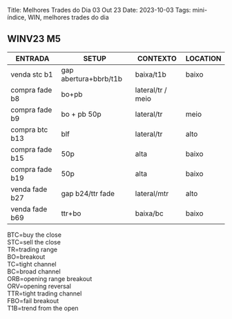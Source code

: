 Title: Melhores Trades do Dia 03 Out 23
Date: 2023-10-03
Tags: mini-índice, WIN, melhores trades do dia

## WINV23 M5

| ENTRADA | SETUP | CONTEXTO | LOCATION |
| ----- | ----- | ----- | ----- |
| venda stc b1 | gap abertura+bbrb/t1b | baixa/t1b | baixo |
| compra fade b8 | bo+pb | lateral/tr / meio |
| compra fade b9 | bo + pb 50p| lateral/tr | meio |
| compra btc b13 | blf | lateral/tr | alto |
| compra fade b15 | 50p | alta | baixo |
| compra fade b19 | 50p | alta | baixo |
|venda fade b27 | gap b24/ttr fade| lateral/mtr | alto |
| venda fade b69 | ttr+bo | baixa/bc | baixo |

BTC=buy the close  
STC=sell the close  
TR=trading range  
BO=breakout  
TC=tight channel  
BC=broad channel  
ORB=opening range breakout  
ORV=opening reversal  
TTR=tight trading channel  
FBO=fail breakout  
T1B=trend from the open  
